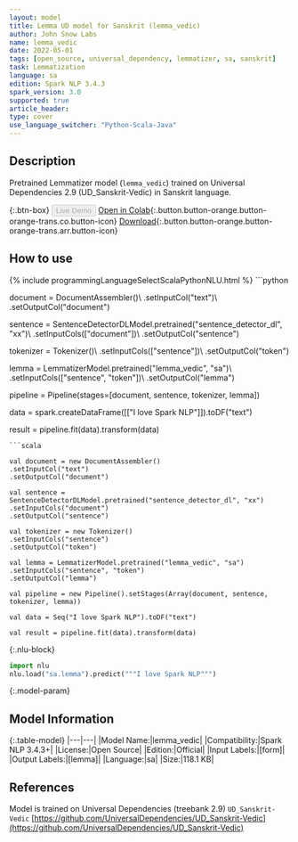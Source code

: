 ```yaml
---
layout: model
title: Lemma UD model for Sanskrit (lemma_vedic)
author: John Snow Labs
name: lemma_vedic
date: 2022-05-01
tags: [open_source, universal_dependency, lemmatizer, sa, sanskrit]
task: Lemmatization
language: sa
edition: Spark NLP 3.4.3
spark_version: 3.0
supported: true
article_header:
type: cover
use_language_switcher: "Python-Scala-Java"
---
```


## Description

Pretrained Lemmatizer model (`lemma_vedic`) trained on Universal Dependencies 2.9 (UD_Sanskrit-Vedic) in Sanskrit language.

{:.btn-box}
<button class="button button-orange" disabled>Live Demo</button>
[Open in Colab](https://colab.research.google.com/github/JohnSnowLabs/spark-nlp-workshop/blob/master/jupyter/annotation/english/model-downloader/Create%20custom%20pipeline%20-%20NerDL.ipynb){:.button.button-orange.button-orange-trans.co.button-icon}
[Download](https://s3.amazonaws.com/auxdata.johnsnowlabs.com/public/models/lemma_vedic_sa_3.4.3_3.0_1651416707459.zip){:.button.button-orange.button-orange-trans.arr.button-icon}

## How to use



<div class="tabs-box" markdown="1">
{% include programmingLanguageSelectScalaPythonNLU.html %}
```python

document = DocumentAssembler()\ 
.setInputCol("text")\ 
.setOutputCol("document")

sentence = SentenceDetectorDLModel.pretrained("sentence_detector_dl", "xx")\ 
.setInputCols(["document"])\ 
.setOutputCol("sentence")

tokenizer = Tokenizer()\ 
.setInputCols(["sentence"])\ 
.setOutputCol("token") 

lemma = LemmatizerModel.pretrained("lemma_vedic", "sa")\ 
.setInputCols(["sentence", "token"])\ 
.setOutputCol("lemma")

pipeline = Pipeline(stages=[document, sentence, tokenizer, lemma])

data = spark.createDataFrame([["I love Spark NLP"]]).toDF("text")

result = pipeline.fit(data).transform(data)
```
```scala

val document = new DocumentAssembler()
.setInputCol("text")
.setOutputCol("document")

val sentence = SentenceDetectorDLModel.pretrained("sentence_detector_dl", "xx")
.setInputCols("document")
.setOutputCol("sentence")

val tokenizer = new Tokenizer() 
.setInputCols("sentence") 
.setOutputCol("token")

val lemma = LemmatizerModel.pretrained("lemma_vedic", "sa")
.setInputCols("sentence", "token")
.setOutputCol("lemma")

val pipeline = new Pipeline().setStages(Array(document, sentence, tokenizer, lemma))

val data = Seq("I love Spark NLP").toDF("text")

val result = pipeline.fit(data).transform(data)
```


{:.nlu-block}
```python
import nlu
nlu.load("sa.lemma").predict("""I love Spark NLP""")
```

</div>

{:.model-param}
## Model Information

{:.table-model}
|---|---|
|Model Name:|lemma_vedic|
|Compatibility:|Spark NLP 3.4.3+|
|License:|Open Source|
|Edition:|Official|
|Input Labels:|[form]|
|Output Labels:|[lemma]|
|Language:|sa|
|Size:|118.1 KB|

## References

Model is trained on Universal Dependencies (treebank 2.9) `UD_Sanskrit-Vedic`
[https://github.com/UniversalDependencies/UD_Sanskrit-Vedic](https://github.com/UniversalDependencies/UD_Sanskrit-Vedic)